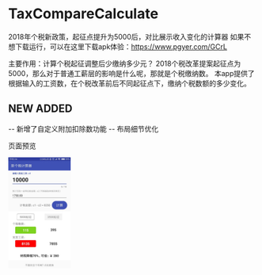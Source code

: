 # TaxCompareCalculate
2018年个税新政策，起征点提升为5000后，对比展示收入变化的计算器
如果不想下载运行，可以在这里下载apk体验：https://www.pgyer.com/GCrL

主要作用：计算个税起征调整后少缴纳多少元？
2018个税改革提案起征点为5000，那么对于普通工薪层的影响是什么呢，那就是个税缴纳数。
本app提供了根据输入的工资数，在个税改革前后不同起征点下，缴纳个税数额的多少变化。

## NEW ADDED
-- 新增了自定义附加扣除数功能
-- 布局细节优化

页面预览


<img src="images/1.png" width="25%" />